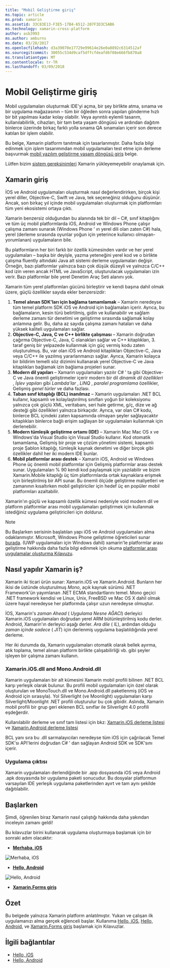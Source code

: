 ```yaml
---
title: "Mobil Geliştirme giriş"
ms.topic: article
ms.prod: xamarin
ms.assetid: 33C83E13-F3E5-17B4-6512-207F3D3C5AB6
ms.technology: xamarin-cross-platform
author: asb3993
ms.author: amburns
ms.date: 03/28/2017
ms.openlocfilehash: d3a39070e17729e99614e26e0a8892c6314512af
ms.sourcegitcommit: 30055c534d9caf5dffcfdeafd6f08e666fb870a8
ms.translationtype: MT
ms.contentlocale: tr-TR
ms.lasthandoff: 03/09/2018
---
```

# <a name="introduction-to-mobile-development"></a>Mobil Geliştirme giriş

Mobil uygulamaları oluşturmak IDE'yi açma, bir şey birlikte atma, sınama ve bir uygulama mağazasının – tüm bir öğleden sonra yapılan gönderme hızlı bir bit yapılması kadar kolay olabilir. Veya ayrıntılı eylemli tasarım, kullanılabilirlik, cihazları, bir tam beta yaşam döngüsü ve ardından dağıtım binlerce üzerinde birkaç farklı yolla sınama QA sınamaları içerir son derece katılan bir işlem olabilir.

Bu belge, Xamarin platform tanıtmak için tasarlanmıştır. Daha fazla bilgi edinmek için *işlem* tasarımından mobil uygulamaları test etme için derleme başvurmak [mobil yazılım geliştirme yaşam döngüsü giriş](~/cross-platform/get-started/introduction-to-mobile-sdlc.md) belge.

Lütfen bizim [sistem gereksinimleri](~/cross-platform/get-started/requirements.md#mac) Xamarin yükleyemeyebilir onaylamak için.

## <a name="introduction-to-xamarin"></a>Xamarin giriş

İOS ve Android uygulamaları oluşturmak nasıl değerlendirirken, birçok kişi yerel diller, Objective-C, Swift ve Java, tek seçeneğiniz olduğunu düşünür. Ancak, son birkaç yıl içinde mobil uygulamaları oluşturmak için platformları tüm yeni ekosistemi ortaya çıktı.

Xamarin benzersiz olduğundan bu alanında tek bir dil – C#, sınıf kitaplığını ve tüm üç mobil platformlarda iOS, Android ve Windows Phone çalışır çalışma zamanı sunarak (Windows Phone ' ın yerel dili olan zaten C#) hala, yerel (derleme sırasında oyunlar yoğun için yeterince kullanıcı olmayan-yorumlanan) uygulamaların bile.

Bu platformların her biri farklı bir özellik kümesinden vardır ve her yerel uygulamaları – başka bir deyişle, yazma yeteneğini yerel kod ve o birlikte çalışma fluently altındaki Java alt sistemi derleme uygulamaları değişir. Örneğin, bazı platformlar yalnızca bazı çok düşük düzeyli ve yalnızca C/C++ kod izin veren ancak HTML ve JavaScript, oluşturulacak uygulamaları izin verir. Bazı platformlar bile yerel Denetim Araç Seti alanını yok.

Xamarin tüm yerel platformları gücünü birleştirir ve kendi başına dahil olmak üzere, güçlü özellikler sayıda ekler benzersizdir:

1.   **Temel alınan SDK'ları için bağlama tamamlamak** – Xamarin neredeyse tüm temel platform SDK iOS ve Android için bağlamaları içerir. Ayrıca, bu bağlamaların, kesin türü belirtilmiş, gidin ve kullanabilir ve sağlam derleme zamanı tür denetimi ve geliştirme sırasında sağlamak kolay anlamına gelir. Bu, daha az sayıda çalışma zamanı hataları ve daha yüksek kaliteli uygulamaları sağlar.
1.   **Objective-C, Java, C ve C++ birlikte çalışması** – Xamarin doğrudan çağırma Objective-C, Java, C olanakları sağlar ve C++ kitaplıkları, 3. taraf geniş bir yelpazede kullanmak için güç vermiş kodu zaten oluşturulmuş. Bu, var olan iOS ve Android kitaplıkları Objective-C, Java veya C/C++ ile yazılmış yararlanmanızı sağlar. Ayrıca, Xamarin kolayca bir bildirim temelli söz dizimini kullanarak yerel Objective-C ve Java kitaplıkları bağlamak izin bağlama projeleri sunar.
1.   **Modern dil yapıları** – Xamarin uygulamaları yazılır C# ' ta gibi Objective-C ve Java önemli geliştirmeler içerir modern bir dil *dinamik dil özellikleri* ,  *İşlev yapıları* gibi *Lambda'lar* , *LINQ* , *paralel programlama* özellikler, Gelişmiş *genel türler*  ve daha fazlası.
1.   **Taban sınıf kitaplığı (BCL) inanılmaz** – Xamarin uygulamaları .NET BCL kullanır, kapsamlı ve kolaylaştırılmış sınıfları yoğun bir koleksiyonu yalnızca çok güçlü XML, veritabanı, seri hale getirme, g/ç, dize ve ağ desteği gibi özellikleri yalnızca birkaçıdır. Ayrıca, var olan C# kodu, binlerce BCL içindeki zaten kapsamında olmayan şeyler sağlayacaktır kitaplıkları binlerce bağlı erişim sağlayan bir uygulamaları kullanmak için derlenebilir.
1.   **Modern tümleşik geliştirme ortamı (IDE)** – Xamarin Mac Mac OS x ve Windows'da Visual Studio için Visual Studio kullanır. Kod otomatik tamamlama, Gelişmiş bir proje ve çözüm yönetimi sistemi, kapsamlı proje Şablon kitaplığı, tümleşik kaynak denetimi ve diğer birçok gibi özellikler dahil her iki modern IDE bunlar.
1.   **Mobil platformlar arası destek** – Xamarin iOS, Android ve Windows Phone üç önemli mobil platformlar için Gelişmiş platformlar arası destek sunar. Uygulamaları % 90 kendi kod paylaşmak için yazılabilir ve bizim Xamarin.Mobile kitaplığı üç tüm platformlarda ortak kaynaklara erişmek için birleştirilmiş bir API sunar. Bu önemli ölçüde geliştirme maliyetleri ve zamanının kısaltırken mobil geliştiriciler için hedef üç en popüler mobil platformları azaltabilir.


Xamarin'ın güçlü ve kapsamlı özellik kümesi nedeniyle void modern dil ve platform platformlar arası mobil uygulamaları geliştirmek için kullanmak istediğiniz uygulama geliştiricileri için doldurur.


> [!NOTE]
> Bu Başlarken serisinin başlatılan yapı iOS ve Android uygulamaları alma odaklanmıştır. Microsoft, Windows Phone geliştirme öğreticileri sunar [burada](http://dev.windowsphone.com/en-us/develop). (UWP uygulamaları için Windows dahil) xamarin'le platformlar arası geliştirme hakkında daha fazla bilgi edinmek için okuma [platformlar arası uygulamalar oluşturma Kılavuzu](~/cross-platform/app-fundamentals/building-cross-platform-applications/index.md).



## <a name="how-does-xamarin-work"></a>Nasıl yapılır Xamarin iş?

Xamarin iki ticari ürün sunar: Xamarin.iOS ve Xamarin.Android. Bunların her ikisi de üstünde oluşturulmuş *Mono*, açık kaynak sürümü .NET Framework'ün yayımlanan .NET ECMA standartlarını temel. Mono geçici .NET framework kendisi ve Linux, Unix, FreeBSD ve Mac OS X dahil olmak üzere hayal neredeyse her platformda çalışır uzun neredeyse olmuştur.

İOS, Xamarin's *zaman Ahead* ( *Uygulama Nesne AĞACI*) derleyici Xamarin.iOS uygulamaları doğrudan yerel ARM bütünleştirilmiş kodu derler. Android, Xamarin'ın derleyici aşağı derler. *Ara dile* ( *IL*), ardından olduğu *zaman içinde sadece* ( *JIT*) için derlenmiş uygulama başlatıldığında yerel derleme.

Her iki durumda da, Xamarin uygulamaları otomatik olarak bellek ayırma, atık toplama, temel alınan platform birlikte çalışabilirliği vb. gibi şeyler işleyen bir çalışma zamanı kullanın.



### <a name="xamariniosdll-and-monoandroiddll"></a>Xamarin.iOS.dll and Mono.Android.dll

Xamarin uygulamaları bir alt kümesini Xamarin mobil profili bilinen .NET BCL karşı yerleşik olarak bulunur. Bu profili mobil uygulamaları için özel olarak oluşturulan ve MonoTouch.dll ve Mono.Android.dll paketlenmiş (iOS ve Android için sırasıyla). Yol Silverlight (ve Moonlight) uygulamaları karşı Silverlight/Moonlight .NET profili oluşturulur bu çok gibidir. Aslında, Xamarin mobil profili bir grup geri eklenen BCL sınıflar ile Silverlight 4.0 profili eşdeğerdir.

Kullanılabilir derleme ve sınıf tam listesi için bkz: [Xamarin.iOS derleme listesi](~/cross-platform/internals/available-assemblies.md) ve [Xamarin.Android derleme listesi](~/cross-platform/internals/available-assemblies.md)

BCL yanı sıra bu .dll sarmalayıcıları neredeyse tüm iOS için çağrılacak Temel SDK'sı API'lerini doğrudan C# ' dan sağlayan Android SDK ve SDK'sını içerir.



### <a name="application-output"></a>Uygulama çıktısı

Xamarin uygulamaları derlendiğinde bir .app dosyasında iOS veya Android .apk dosyasında bir uygulama paketi sonucudur. Bu dosyalar platformun varsayılan IDE yerleşik uygulama paketlerinden ayırt ve tam aynı şekilde dağıtılabilir.



## <a name="getting-started"></a>Başlarken

Şimdi, öğrenilen biraz Xamarin nasıl çalıştığı hakkında daha yakından inceleyin zamanı geldi!

Bu kılavuzlar birini kullanarak uygulama oluşturmaya başlamak için bir sonraki adım olacaktır:

* [**Merhaba, iOS**](~/ios/get-started/hello-ios/index.md)

![](introduction-to-mobile-development-images/ios.png "Merhaba, iOS")


* [**Hello, Android**](~/android/get-started/hello-android/index.md)

![](introduction-to-mobile-development-images/android.png "Hello, Android")


* [**Xamarin.Forms giriş**](~/xamarin-forms/get-started/introduction-to-xamarin-forms.md)





## <a name="summary"></a>Özet

Bu belgede yalnızca Xamarin platform anlatılmıştır. Yukarı ve çalışan ilk uygulamanızı alma gerçek eğlenceli başlar. Kullanıma [Hello, iOS](~/ios/get-started/hello-ios/index.md), [Hello, Android](~/android/get-started/hello-android/index.md), ve [Xamarin.Forms giriş](~/xamarin-forms/get-started/introduction-to-xamarin-forms.md) başlamak için Kılavuzlar.


## <a name="related-links"></a>İlgili bağlantılar

- [Hello, iOS](~/ios/get-started/hello-ios/index.md)
- [Hello, Android](~/android/get-started/hello-android/index.md)
